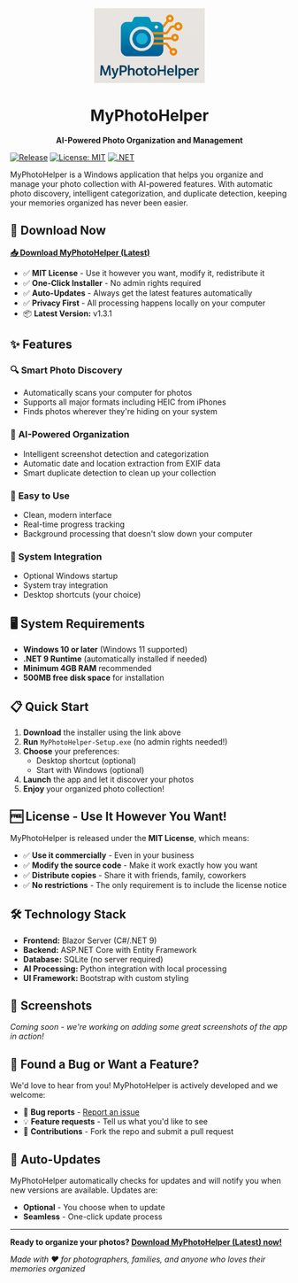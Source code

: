 <div align="center">
  <img src="src/MyPhotoHelper/Images/MyPhotoHelper Logo.png" alt="MyPhotoHelper Logo" width="200">
  
  # MyPhotoHelper
  
  **AI-Powered Photo Organization and Management**
</div>

[![Release](https://img.shields.io/github/v/release/thefrederiksen/MyPhotoHelper)](https://github.com/thefrederiksen/MyPhotoHelper/releases/latest)
[![License: MIT](https://img.shields.io/badge/License-MIT-yellow.svg)](https://opensource.org/licenses/MIT)
[![.NET](https://img.shields.io/badge/.NET-9.0-purple.svg)](https://dotnet.microsoft.com/download/dotnet/9.0)

MyPhotoHelper is a Windows application that helps you organize and manage your photo collection with AI-powered features. With automatic photo discovery, intelligent categorization, and duplicate detection, keeping your memories organized has never been easier.

## 🚀 Download Now

**[📥 Download MyPhotoHelper (Latest)](https://github.com/thefrederiksen/MyPhotoHelper/releases/latest/download/MyPhotoHelper-Setup.exe)**

- ✅ **MIT License** - Use it however you want, modify it, redistribute it
- ✅ **One-Click Installer** - No admin rights required
- ✅ **Auto-Updates** - Always get the latest features automatically
- ✅ **Privacy First** - All processing happens locally on your computer
- 📦 **Latest Version:** v1.3.1

## ✨ Features

### 🔍 **Smart Photo Discovery**
- Automatically scans your computer for photos
- Supports all major formats including HEIC from iPhones
- Finds photos wherever they're hiding on your system

### 🧠 **AI-Powered Organization**
- Intelligent screenshot detection and categorization
- Automatic date and location extraction from EXIF data
- Smart duplicate detection to clean up your collection

### 📱 **Easy to Use**
- Clean, modern interface
- Real-time progress tracking
- Background processing that doesn't slow down your computer

### 🔧 **System Integration**
- Optional Windows startup
- System tray integration
- Desktop shortcuts (your choice)

## 🖥️ System Requirements

- **Windows 10 or later** (Windows 11 supported)
- **.NET 9 Runtime** (automatically installed if needed)
- **Minimum 4GB RAM** recommended
- **500MB free disk space** for installation

## 📋 Quick Start

1. **Download** the installer using the link above
2. **Run** `MyPhotoHelper-Setup.exe` (no admin rights needed!)
3. **Choose** your preferences:
   - Desktop shortcut (optional)
   - Start with Windows (optional)
4. **Launch** the app and let it discover your photos
5. **Enjoy** your organized photo collection!

## 🆓 License - Use It However You Want!

MyPhotoHelper is released under the **MIT License**, which means:

- ✅ **Use it commercially** - Even in your business
- ✅ **Modify the source code** - Make it work exactly how you want
- ✅ **Distribute copies** - Share it with friends, family, coworkers
- ✅ **No restrictions** - The only requirement is to include the license notice

## 🛠️ Technology Stack

- **Frontend:** Blazor Server (C#/.NET 9)
- **Backend:** ASP.NET Core with Entity Framework
- **Database:** SQLite (no server required)
- **AI Processing:** Python integration with local processing
- **UI Framework:** Bootstrap with custom styling

## 📸 Screenshots

*Coming soon - we're working on adding some great screenshots of the app in action!*

## 🐛 Found a Bug or Want a Feature?

We'd love to hear from you! MyPhotoHelper is actively developed and we welcome:

- 🐛 **Bug reports** - [Report an issue](https://github.com/thefrederiksen/MyPhotoHelper/issues)
- 💡 **Feature requests** - Tell us what you'd like to see
- 🤝 **Contributions** - Fork the repo and submit a pull request

## 🔄 Auto-Updates

MyPhotoHelper automatically checks for updates and will notify you when new versions are available. Updates are:
- **Optional** - You choose when to update
- **Seamless** - One-click update process

---

**Ready to organize your photos? [Download MyPhotoHelper (Latest) now!](https://github.com/thefrederiksen/MyPhotoHelper/releases/latest/download/MyPhotoHelper-Setup.exe)**

*Made with ❤️ for photographers, families, and anyone who loves their memories organized*